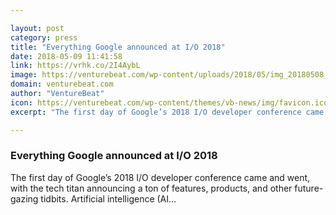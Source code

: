 ```yaml
---

layout: post
category: press
title: "Everything Google announced at I/O 2018"
date: 2018-05-09 11:41:58
link: https://vrhk.co/2I4AybL
image: https://venturebeat.com/wp-content/uploads/2018/05/img_20180508_102250.jpg?fit=4032%2C3024&strip=all
domain: venturebeat.com
author: "VentureBeat"
icon: https://venturebeat.com/wp-content/themes/vb-news/img/favicon.ico
excerpt: "The first day of Google’s 2018 I/O developer conference came and went, with the tech titan announcing a ton of features, products, and other future-gazing tidbits. Artificial intelligence (AI…"

---
```


### Everything Google announced at I/O 2018

The first day of Google’s 2018 I/O developer conference came and went, with the tech titan announcing a ton of features, products, and other future-gazing tidbits. Artificial intelligence (AI…